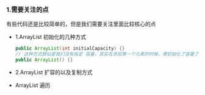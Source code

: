 ### 1.需要关注的点

有些代码还是比较简单的，但是我们需要关注里面比较核心的点

- 1.ArrayList 初始化的几种方式
  
  ```java
  public ArrayList(int initialCapacity) {}
  // 这种方式貌似是我们没有指定 容量，其实在添加第一个元素的时候，便初始化了容量了
  public ArrayList() {}
  
  
  ```
      

- 2.ArrayList 扩容的以及复制方式

- ArrayList 遍历